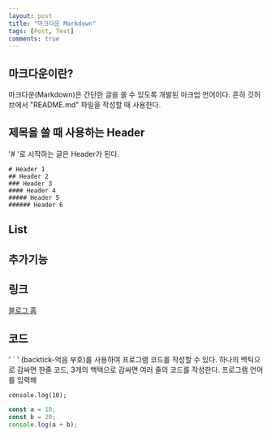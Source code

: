 ```yaml
---
layout: post
title: "마크다운 Markdown"
tags: [Post, Test]
comments: true
---
```


## 마크다운이란?

마크다운(Markdown)은 간단한 글을 쓸 수 있도록 개발된 마크업 언어이다.
흔히 깃허브에서 "README.md" 파일을 작성할 때 사용한다.

## 제목을 쓸 때 사용하는 Header

'# '로 시작하는 글은 Header가 된다.

```
# Header 1
## Header 2
### Header 3
#### Header 4
##### Header 5
###### Header 6
```

## List

## 추가기능

## 링크
[블로그 홈](https://itismilob.github.io/)

## 코드
' \` ' (backtick-억음 부호)를 사용하여 프로그램 코드를 작성할 수 있다.
하나의 백틱으로 감싸면 한줄 코드, 3개의 백택으로 감싸면 여러 줄의 코드를 작성한다.
프로그램 언어를 입력해 

`console.log(10);`

``` javascript
const a = 10;
const b = 20;
console.log(a + b);
```